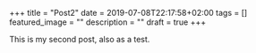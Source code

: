 +++
title =  "Post2"
date = 2019-07-08T22:17:58+02:00
tags = []
featured_image = ""
description = ""
draft = true
+++

This is my second post, also as a test.